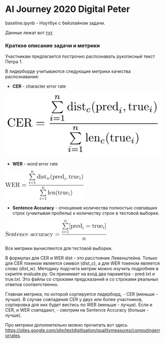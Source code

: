 # AI Journey 2020 Digital Peter

baseline.ipynb - Ноутбук с бейзлайном задачи.

Данные лежат вот [тут](https://drive.google.com/file/d/1kDmRCl692k6s9kQnNryq5ByAaHZX2uEw/view?usp=sharing).

### Краткое описание задачи и метрики

Участникам предлагается построчно распознавать рукописный текст Петра 1.

В лидерборде учитываются следующие метрики качества распознавания:

* **CER** - character error rate 

![CER](pics/CER.png)

* **WER** - word error rate

![WER](wer.png)

* **Sentence Accuracy** - отношение количества полностью совпавших строк (учиитывая пробелы) к количеству строк в тестовой выборке.

![ACC](sentence.png)

Все метрики вычисляются для тестовой выборки.

В формулах для CER и WER dist - это расстояние Левенштейна. Только для CER токеном является символ (dist_c), а для WER токеном является слово (dist_w). Методику подсчета метрик можно изучить подробнее в скрипте evaluate.py. Он принимает на вход два параметра - pred.txt и true.txt. Это файлы со строками предсказаний и со строками реальных ответов соответственно.


Главная метрика, по которой сортируется лидерборд, - CER (меньше - лучше). В случае совпадения CER у двух или более участников, сортировка для них будет вестись по WER (меньше - лучше). Если и CER, и WER совпадают, - смотрим на Sentence Accuracy (больше - лучше).

Про метрики дополнительно можно прочитать вот здесь https://sites.google.com/site/textdigitisation/qualitymeasures/computingerrorrates.
